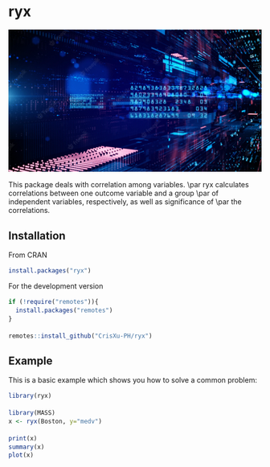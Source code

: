 
# ryx

![](man/figures/background.jpg)

This package deals with correlation among variables. \par
ryx calculates correlations between one outcome variable and a group \par
of independent variables, respectively, as well as significance of \par
the correlations.

## Installation

From CRAN

``` r
install.packages("ryx")
```

For the development version

``` r
if (!require("remotes")){
  install.packages("remotes")
}

remotes::install_github("CrisXu-PH/ryx")
```

## Example

This is a basic example which shows you how to solve a common problem:

``` r
library(ryx)

library(MASS)
x <- ryx(Boston, y="medv")

print(x)
summary(x)
plot(x)
```

